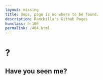 ```yaml
---
layout: missing
title: Oops, page is no where to be found.
description: Ramchilla's Github Pages
hunclass: h-100
permalink: /404.html
---
```

# ?
## Have you seen me?